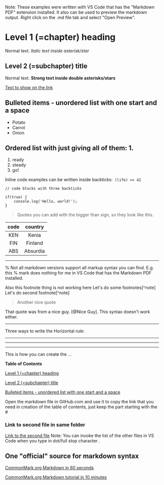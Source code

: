 Note: These examples were written with VS Code that has the "Markdown PDF" extension installed. It also
can be used to preview the markdown output. Right click on the .md file tab and select "Open Preview".

# Level 1 (=chapter) heading

Normal text. *Italic text inside asterisk/star* 

## Level 2 (=subchapter) title

Normal text. **Strong text inside double asterisks/stars**

[Text to show on the link](https://web.microsoftstream.com/) 

## Bulleted items - unordered list with one start **and a space**

* Potato
* Carrot
* Onion

## Ordered list with just giving all of them: 1. 

1. ready
1. steady
1. go!

Inline code examples can be written inside backticks:` (life) => 42`

```
// code blocks with three backticks

if(true) {
    console.log('Hello, world!');
}

```


> Quotes you can add with the bigger than sign, so they look like this.


| code | country |
| :--: | :-----: |
| KEN  | Kenia   |
| FIN  | Finland |
| ABS  | Absurdia |

<hr />

% Not all markdown versions support all markup syntax you can find. E.g. this % mark does nothing for me in VS Code that has the
Markdown PDF installed. 

Also this footnote thing is not working here
Let's do some footnotes[^note]
Let's do second footnote[^note]

> Another nice quote

That quote was from a nice guy. [@Nice Guy]. This syntax doesn't work either.

<hr />

Three ways to write the Horizontal rule:
<hr />

---

***

This is how you can create the ...

**Table of Contents**

[Level 1 (=chapter) heading](#level-1-chapter-heading)

[Level 2 (=subchapter) title](#level-2-subchapter-title)

[Bulleted items - unordered list with one start and a space](#bulleted-items---unordered-list-with-one-start-and-a-space)

Open the markdown file in GitHub.com and use it to copy the link that you need in creation of the table of contents,
just keep the part starting with the #

### Link to second file in same folder
[Link to the second file](markdown_file2.md)
Note: You can invoke the list of the other files in VS Code when you type in dot/full stop character  .

## One "official" source for markdown syntax

[CommonMark.org Markdown in 60 seconds](https://commonmark.org/help/)

[CommonMark.org Markdown tutorial in 10 minutes](https://commonmark.org/help/tutorial/)


